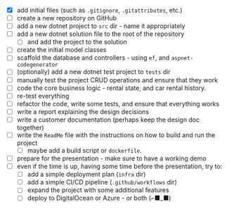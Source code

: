 - [x] add initial files (such as `.gitignore`, `.gitattributes`, etc.)
- [ ] create a new repository on GitHub
- [ ] add a new dotnet project to `src` dir - name it appropriately
- [ ] add a new dotnet solution file to the root of the repository  
  - [ ] and add the project to the solution
- [ ] create the initial model classes
- [ ] scaffold the database and controllers - using `ef`, and `aspnet-codegenerator`
- [ ] (optionally) add a new dotnet test project to `tests` dir
- [ ] manually test the project CRUD operations and ensure that they work
- [ ] code the core business logic - rental state, and car rental history.
- [ ] re-test everything
- [ ] refactor the code, write some tests, and ensure that everything works
- [ ] write a report explaining the design decisions
- [ ] write a customer documentation (perhaps keep the design doc together)
- [ ] write the `ReadMe` file with the instructions on how to build and run the project
  - [ ] maybe add a build script or `dockerfile`.
- [ ] prepare for the presentation - make sure to have a working demo
- [ ] even if the time is up, having some time before the presentation, try to:
  - [ ] add a simple deployment plan (`infra` dir)
  - [ ] add a simple CI/CD pipeline (`.github/workflows` dir)
  - [ ] expand the project with some additional features
  - [ ] deploy to DigitalOcean or Azure - or both (⌐■_■)
